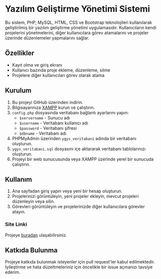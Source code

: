 # Yazılım Geliştirme Yönetimi Sistemi

Bu sistem, PHP, MySQL, HTML, CSS ve Bootstrap teknolojileri kullanılarak geliştirilmiş bir yazılım geliştirme yönetimi uygulamasıdır. Kullanıcıların kendi projelerini yönetmelerini, diğer kullanıcılara görev atamalarını ve projeler üzerinde düzenlemeler yapmalarını sağlar.

## Özellikler

- Kayıt olma ve giriş ekranı
- Kullanıcı bazında proje ekleme, düzenleme, silme
- Projelere diğer kullanıcıları görev olarak atama

## Kurulum

1. Bu projeyi GitHub üzerinden indirin.
2. Bilgisayarınıza [XAMPP](https://www.apachefriends.org/index.html) kurun ve çalıştırın.
3. `config.php` dosyasında veritabanı bağlantı ayarlarını yapın:
   - `$servername` - Sunucu adı
   - `$username` - Veritabanı kullanıcı adı
   - `$password` - Veritabanı şifresi
   - `$dbname` - Veritabanı adı
4. PHPMyAdmin üzerinden `ygys_veritabani` adında bir veritabanı oluşturun.
5. `ygys_veritabani.sql` dosyasını içe aktararak veritabanı tablolarınızı oluşturun.
6. Projeyi bir web sunucusunda veya XAMPP üzerinde yerel bir sunucuda çalıştırın.

## Kullanım

1. Ana sayfadan giriş yapın veya yeni bir hesap oluşturun.
2. Projelerinizi görüntüleyin, yeni projeler ekleyin, mevcut projeleri düzenleyin veya silin.
3. Görevleri görüntüleyin ve projelerinizde diğer kullanıcılara görevler atayın.

### Site Linki

Projeye [buradan](http://ygys.infinityfreeapp.com) ulaşabilirsiniz.

## Katkıda Bulunma

Projeye katkıda bulunmak isteyenler için pull request'ler kabul edilmektedir. İyileştirme ve hata düzeltmeleriniz için öncelikle bir issue açmanızı tavsiye ederim.




